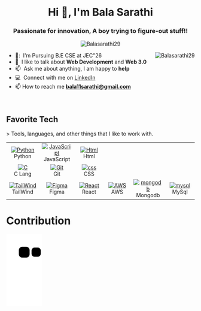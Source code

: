 <h1 align="center">Hi 👋, I'm Bala Sarathi</h1>
<h3 align="center">Passionate for innovation, A boy trying to figure-out stuff!!</h3>

<p align="center"> <img src="https://komarev.com/ghpvc/?username=Balasarathi29&label=Profile%20views&color=0e75b6&style=flat" alt="Balasarathi29" /> </p>
<a href="#Balasarathi29-title">
  <img src="https://github-readme-stats.vercel.app/api?username=Balasarathi29&show_icons=true&theme=react&count_private=true&include_all_commits=true" alt="Balasarathi29" align="right" />
</a>

- 🏫: &nbsp;I'm Pursuing B.E CSE at JEC"26
- :speech_balloon: &nbsp;I like to talk about **Web Development** and **Web 3.0**
- :mailbox: &nbsp;Ask me about anything, I am happy to **help**
- :computer: &nbsp;Connect with me on [LinkedIn](https://www.linkedin.com/in/bala-sarathi-827428257/)
- 📫 How to reach me **bala11sarathi@gmail.com**


<br>

<h2 align="left" id=""Bala Sarathi>Favorite Tech</h2>
> Tools, languages, and other things that I like to work with.

<table align="center">
  <tr>
     <td align="center" width="96">
      <a href="#Balasarathi29">
        <img src="https://upload.wikimedia.org/wikipedia/commons/thumb/c/c3/Python-logo-notext.svg/1200px-Python-logo-notext.svg.png" width="48" height="48" alt="Python" />
      </a>
      <br>Python
    </td>
    <td align="center" width="96">
      <a href="Balasarathi29">
        <img src="https://upload.wikimedia.org/wikipedia/commons/thumb/9/99/Unofficial_JavaScript_logo_2.svg/1024px-Unofficial_JavaScript_logo_2.svg.png" width="48" height="48" alt="JavaScript" />
      </a>
      <br>JavaScript
    </td>
    <td align="center" width="96">
      <a href="Balasarathi29">
        <img src="https://upload.wikimedia.org/wikipedia/commons/thumb/6/61/HTML5_logo_and_wordmark.svg/1024px-HTML5_logo_and_wordmark.svg.png" width="48" height="48" alt="Html" />
      </a>
      <br>Html
    </td>
  
  <tr>
    <td align="center" width="96"> 
      <a href="#Balasarathi29" >
        <img src="https://img.icons8.com/color/452/c-programming.png" width="48" height="48" alt="C" />
      </a>
      <br>C Lang
    </td>
 
   <td align="center" width="96">
      <a href="#Balasarathi29" >
        <img src="https://upload.wikimedia.org/wikipedia/commons/thumb/3/3f/Git_icon.svg/1200px-Git_icon.svg.png" width="48" height="48" alt="Git" />
      </a>
      <br>Git
    </td>
     <td align="center" width="96">
      <a href="#Balasarathi29" >
        <img src="https://upload.wikimedia.org/wikipedia/commons/thumb/d/d5/CSS3_logo_and_wordmark.svg/726px-CSS3_logo_and_wordmark.svg.png" width="48" height="48" alt="css" />
      </a>
      <br>CSS
    </td>
     
  </tr>
   <tr>
    <td align="center" width="96">
      <a href="#Balasarathi29">
        <img src="https://upload.wikimedia.org/wikipedia/commons/thumb/d/d5/Tailwind_CSS_Logo.svg/2048px-Tailwind_CSS_Logo.svg.png" width="48" height="48" alt="TailWind" />
      </a>
      <br>TailWind
    </td>
    
   <td align="center" width="96">
      <a href="#Balasarathi29">
        <img src="https://upload.wikimedia.org/wikipedia/commons/3/33/Figma-logo.svg" width="45" height="45" alt="Figma" />
      </a>
      <br>Figma
    </td>
     <td align="center" width="96">
      <a href="#Balasarathi29">
        <img src="https://upload.wikimedia.org/wikipedia/commons/thumb/a/a7/React-icon.svg/1150px-React-icon.svg.png" width="45" height="45" alt="React" />
      </a>
      <br>React
        <td align="center" width="96">
        <a href="#Balasarathi29">
          <img src="https://upload.wikimedia.org/wikipedia/commons/9/93/Amazon_Web_Services_Logo.svg" width="48" height="48" alt="AWS" />
        </a>
        <br>AWS
      </td>
       </td>
      <td align="center" width="96">
        <a href="#Abishake01">
          <img src="https://upload.wikimedia.org/wikipedia/en/5/5a/MongoDB_Fores-Green.svg" width="48" height="48" alt="mongodb" />
        </a>
        <br>Mongodb
      </td>
         <td align="center" width="96">
        <a href="#Abishake01">
          <img src="https://upload.wikimedia.org/wikipedia/en/d/dd/MySQL_logo.svg" width="48" height="48" alt="mysql" />
        </a>
        <br>MySql
      </td>
    </td>
    
  </tr>
    
</table>

# Contribution

![snake gif](https://raw.githubusercontent.com/NagiPragalathan/NagiPragalathan/eb8842c58262cfc3019e5c91b9202948fe437254/github-contribution-grid-snake.svg)
 
<!---
Balasarathi29 is a ✨ special ✨ repository because its `README.md` (this file) appears on your GitHub profile.
You can click the Preview link to take a look at your changes.
--->
